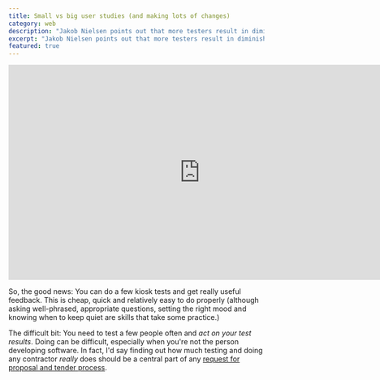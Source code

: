 ```yaml
---
title: Small vs big user studies (and making lots of changes)
category: web
description: "Jakob Nielsen points out that more testers result in diminishing returns. The key is acting on feedback from a small number of users regularly."
excerpt: "Jakob Nielsen points out that more testers result in diminishing returns. The key is acting on feedback from a small number of users regularly."
featured: true
---
```


<div class="constrain"><iframe width="754" height="424" src="https://www.youtube.com/embed/ZTsT8r4MWLk?rel=0&amp;controls=0&amp;showinfo=0" frameborder="0" allowfullscreen></iframe></div>

So, the good news: You can do a few kiosk tests and get really useful feedback. This is cheap, quick and relatively easy to do properly (although asking well-phrased, appropriate questions, setting the right mood and knowing when to keep quiet are skills that take some practice.)

The difficult bit: You need to test a few people often and _act on your test results_. Doing can be difficult, especially when you're not the person developing software. In fact, I'd say finding out how much testing and doing any contractor _really_ does should be a central part of any [request for proposal and tender process](/2017/02/functional-vs-user-testing/).
